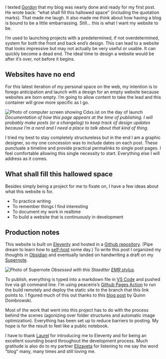 I texted [Gordon][1] that my blog was nearly done and ready for my first post. He wrote back: “what shall fill this hallowed space” (including the quotation marks). That made me laugh. It also made me think about how having a blog is bound to be a little embarrassing. Still... this is what I want my website to be.

I’m used to launching projects with a predetermined, if not overdetermined, system for both the front and back end’s design. This can lead to a website that looks impressive but may not actually be very useful or usable. It can quickly become a dead end. The ideal time to design a website would be after it’s over, not before it begins.

## Websites have no end

For this latest iteration of my personal space on the web, my intention is to forego anticipation and launch with a design for an empty website because websites are born empty. I’m going to allow content to take the lead and this container will grow more specific as I go.

![Photo of computer screen showing Cdxs.ist on the day of launch](/posts/2025-01-10/cdxs-launch-day.jpeg)
<em>Documentation of how this page appears at the time of publishing. I will probably make posts (or a changelog) to keep track of design updates because I’m a nerd and I need a place to talk about that kind of thing.</em>

I tried my best to stay completely structureless but in the end I am a graphic designer, so my one concession was to include dates on each post. These punctuate a timeline and provide practical permalinks to single post pages. I feel comfortable allowing this single necessity to start. Everything else I will address as it comes. 

## What shall fill this hallowed space

Besides simply being a project for me to fixate on, I have a few ideas about what this website is for.

- To practice writing
- To remember things I find interesting
- To document my work in realtime
- To build a website that is continuously in development

## Production notes

This website is built on [Eleventy][2] and hosted in a [Github repository][3]. (Pipe dream to learn how to [self-host][4] some day.) To write this post I organized my thoughts in [Obsidian][5] and eventually landed on handwriting a draft on my [Supernote][6].

![Photo of Supernote](/posts/2025-01-10/supernote-draft.jpeg)
<em>Obsessed with this Staedtler [EMR stylus][7].</em>

To publish, everything is typed into a markdown file in [VS Code][8] and pushed live via git command line. I'm using peaceiris’s [Github Pages Action][9] to run the build remotely and deploy the static site to the branch that this link points to. I figured much of this out thanks to this [blog post][10] by Quinn Dombrowski. 

Most of the work that went into this project has to do with the process behind the scenes (agonizing over folder structures and automatic image optimization). Everything has been set up to reduce barriers to posting. My hope is for the result to feel like a public notebook.

I have to thank [Laurel][11] for introducing me to Eleventy and for being an excellent sounding board throughout the development process. Much gratitude is also do to my partner [Elizaveta][12] for listening to me say the word "blog" many, many times and still loving me.

[1]: http://instagram.com/gordons_implicit_dogma
[2]: https://www.11ty.dev
[3]: https://github.com/cdx5/cdx5.github.io
[4]: https://www.reddit.com/r/selfhosted
[5]: https://obsidian.md
[6]: https://supernote.com
[7]: https://www.staedtler.com/us/en/discover/noris-digital
[8]: https://code.visualstudio.com
[9]: https://github.com/peaceiris/actions-gh-pages
[10]: https://quinndombrowski.com/blog/2022/05/07/hosting-eleventy-on-github-pages
[11]: https://laurelschwulst.com
[12]: https://www.elizaveta.biz